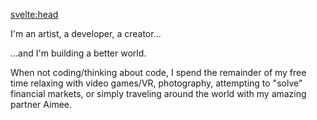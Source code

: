 <svelte:head>
  <title>Kevin R. Whitley - About</title>
</svelte:head>

I'm an artist, a developer, a creator...

...and I'm building a better world.

When not coding/thinking about code, I spend the remainder of my free time relaxing with video games/VR, photography, attempting to "solve" financial markets, or simply traveling around the world with my amazing partner Aimee.
